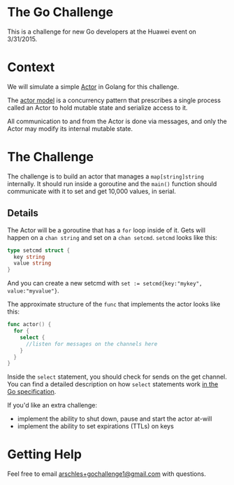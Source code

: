 # The Go Challenge

This is a challenge for new Go developers at the Huawei event on 3/31/2015.

# Context

We will simulate a simple [Actor](http://en.wikipedia.org/wiki/Actor_model) in Golang
for this challenge.

The [actor model](http://en.wikipedia.org/wiki/Actor_model) is a concurrency
pattern that prescribes a single process called an Actor to hold mutable state
and serialize access to it.

All communication to and from the Actor is done via messages, and only the
Actor may modify its internal mutable state.

# The Challenge

The challenge is to build an actor that manages a `map[string]string` internally. It should run inside a goroutine and the `main()` function should communicate with it to set and get 10,000 values, in serial.

## Details

The Actor will be a goroutine that has a `for` loop inside of it. Gets will happen on a `chan string` and set on a `chan setcmd`. `setcmd` looks like
this:

```go
type setcmd struct {
  key string
  value string
}
```

And you can create a new setcmd with `set := setcmd{key:"mykey", value:"myvalue"}`.

The approximate structure of the `func` that implements the actor looks like this:

```go
func actor() {
  for {
    select {
      //listen for messages on the channels here
    }
  }
}
```

Inside the `select` statement, you should check for sends on the get channel. You can find a detailed description on how `select` statements work [in the Go specification](https://golang.org/ref/spec#Select_statements).

If you'd like an extra challenge:

- implement the ability to shut down, pause and start the actor at-will
- implement the ability to set expirations (TTLs) on keys

# Getting Help

Feel free to email arschles+gochallenge1@gmail.com with questions.
